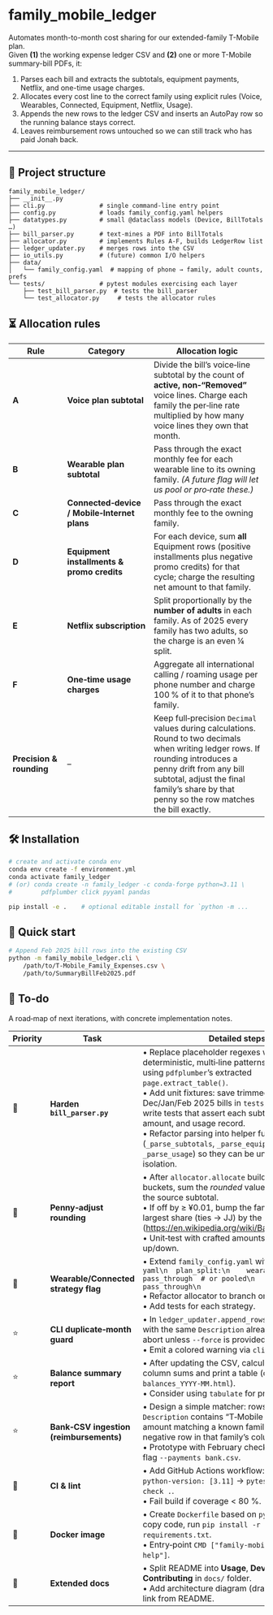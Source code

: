 # family_mobile_ledger

Automates month-to-month cost sharing for our extended-family T-Mobile plan.  
Given **(1)** the working expense ledger CSV and **(2)** one or more T-Mobile
summary-bill PDFs, it:

1. Parses each bill and extracts the subtotals, equipment payments, Netflix,
   and one-time usage charges.
2. Allocates every cost line to the correct family using explicit rules
   (Voice, Wearables, Connected, Equipment, Netflix, Usage).
3. Appends the new rows to the ledger CSV and inserts an AutoPay row so the
   running balance stays correct.
4. Leaves reimbursement rows untouched so we can still track who has paid
   Jonah back.

---

## 📁 Project structure

```text
family_mobile_ledger/
├── __init__.py
├── cli.py               # single command‐line entry point
├── config.py            # loads family_config.yaml helpers
├── datatypes.py         # small @dataclass models (Device, BillTotals …)
├── bill_parser.py       # text-mines a PDF into BillTotals
├── allocator.py         # implements Rules A-F, builds LedgerRow list
├── ledger_updater.py    # merges rows into the CSV
├── io_utils.py          # (future) common I/O helpers
├── data/
│   └── family_config.yaml  # mapping of phone → family, adult counts, prefs
└── tests/               # pytest modules exercising each layer
    ├── test_bill_parser.py  # tests the bill_parser
    └── test_allocator.py     # tests the allocator rules
```


## ⏳ Allocation rules

| Rule | Category | Allocation logic |
|------|----------|------------------|
| **A** | **Voice plan subtotal** | Divide the bill’s voice‑line subtotal by the count of **active, non‑“Removed”** voice lines. Charge each family the per‑line rate multiplied by how many voice lines they own that month. |
| **B** | **Wearable plan subtotal** | Pass through the exact monthly fee for each wearable line to its owning family. *(A future flag will let us pool or pro‑rate these.)* |
| **C** | **Connected‑device / Mobile‑Internet plans** | Pass through the exact monthly fee to the owning family. |
| **D** | **Equipment installments & promo credits** | For each device, sum **all** Equipment rows (positive installments plus negative promo credits) for that cycle; charge the resulting net amount to that family. |
| **E** | **Netflix subscription** | Split proportionally by the **number of adults** in each family. As of 2025 every family has two adults, so the charge is an even ¼ split. |
| **F** | **One‑time usage charges** | Aggregate all international calling / roaming usage per phone number and charge 100 % of it to that phone’s family. |
| **Precision & rounding** | – | Keep full‑precision `Decimal` values during calculations. Round to two decimals when writing ledger rows. If rounding introduces a penny drift from any bill subtotal, adjust the final family’s share by that penny so the row matches the bill exactly. |


## 🛠 Installation
```bash
# create and activate conda env
conda env create -f environment.yml
conda activate family_ledger
# (or) conda create -n family_ledger -c conda-forge python=3.11 \
#        pdfplumber click pyyaml pandas

pip install -e .    # optional editable install for `python -m ...
```

## 🚀 Quick start
```bash
# Append Feb 2025 bill rows into the existing CSV
python -m family_mobile_ledger.cli \
    /path/to/T-Mobile_Family_Expenses.csv \
    /path/to/SummaryBillFeb2025.pdf
```


## 🔧 To‑do

A road‑map of next iterations, with concrete implementation notes.

| Priority | Task | Detailed steps |
|----------|------|----------------|
| 🌟 | **Harden `bill_parser.py`** | • Replace placeholder regexes with deterministic, multi‑line patterns or table parsing using `pdfplumber`’s extracted `page.extract_table()`.<br>• Add unit fixtures: save trimmed text from Dec/Jan/Feb 2025 bills in `tests/fixtures/` and write tests that assert each subtotal, equipment amount, and usage record.<br>• Refactor parsing into helper functions (`_parse_subtotals`, `_parse_equipment`, `_parse_usage`) so they can be unit‑tested in isolation. |
| 🌟 | **Penny‑adjust rounding** | • After `allocator.allocate` builds per‑category buckets, sum the *rounded* values and compare to the source subtotal.<br>• If off by ≥ ¥0.01, bump the family with the largest share (ties → JJ) by the missing penny (<https://en.wikipedia.org/wiki/Bankers_rounding>).<br>• Unit‑test with crafted amounts that round .005 up/down. |
| 🌟 | **Wearable/Connected strategy flag** | • Extend `family_config.yaml` with:<br>  ```yaml\n  plan_split:\n    wearables: pass_through  # or pooled\n    connected: pass_through\n  ```<br>• Refactor allocator to branch on that flag.<br>• Add tests for each strategy. |
| ⭐ | **CLI duplicate‑month guard** | • In `ledger_updater.append_rows`, check if a row with the same `Description` already exists; if so, abort unless `--force` is provided.<br>• Emit a colored warning via `click.secho`. |
| ⭐ | **Balance summary report** | • After updating the CSV, calculate per‑family column sums and print a table (or write `balances_YYYY‑MM.html`).<br>• Consider using `tabulate` for pretty CLI output. |
| ⭐ | **Bank‑CSV ingestion (reimbursements)** | • Design a simple matcher: rows where `Description` contains “T‑Mobile Zelle” and an amount matching a known family share → create negative row in that family’s column.<br>• Prototype with February checking CSV; add flag `--payments bank.csv`. |
| 🔹 | **CI & lint** | • Add GitHub Actions workflow: matrix on `python‑version: [3.11]` → `pytest -q` and `ruff check .`.<br>• Fail build if coverage < 80 %. |
| 🔹 | **Docker image** | • Create `Dockerfile` based on `python:3.11-slim`, copy code, run `pip install -r requirements.txt`.<br>• Entry‑point `CMD ["family-mobile-ledger", "--help"]`. |
| 🔹 | **Extended docs** | • Split README into **Usage**, **Developer guide**, **Contributing** in `docs/` folder.<br>• Add architecture diagram (draw.io PNG) and link from README. |